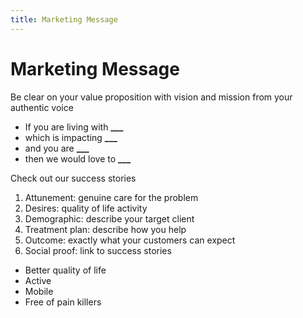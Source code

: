 ```yaml
---
title: Marketing Message
---
```


# Marketing Message

Be clear on your value proposition with vision and mission from your authentic voice

- If you are living with **\_\_\_**
- which is impacting **\_\_\_**
- and you are **\_\_\_**
- then we would love to **\_\_\_**

Check out our success stories

1. Attunement: genuine care for the problem
2. Desires: quality of life activity
3. Demographic: describe your target client
4. Treatment plan: describe how you help
5. Outcome: exactly what your customers can expect
6. Social proof: link to success stories

- Better quality of life
- Active
- Mobile
- Free of pain killers
